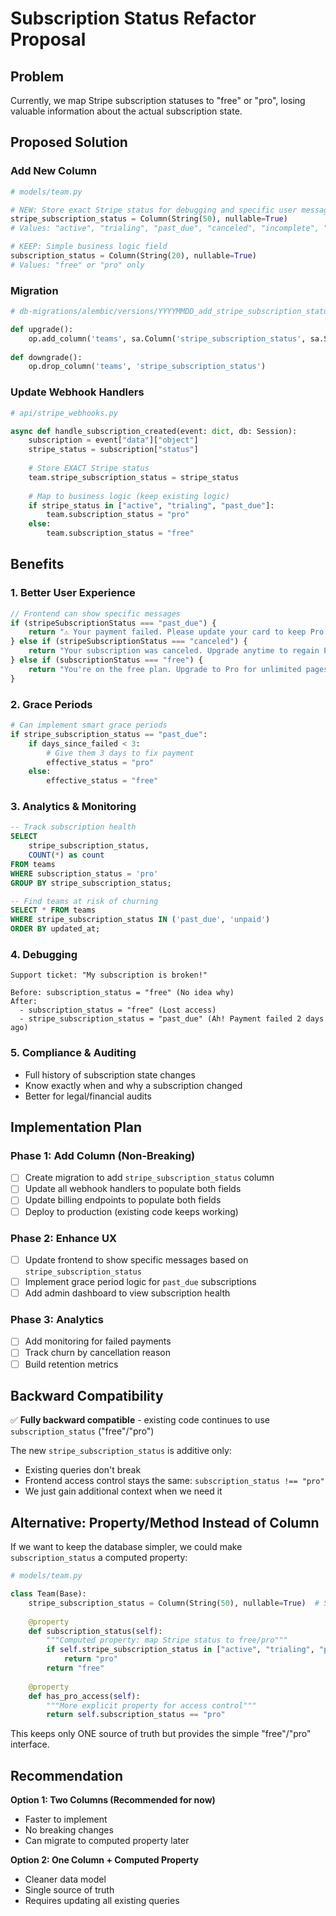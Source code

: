 # Subscription Status Refactor Proposal

## Problem
Currently, we map Stripe subscription statuses to "free" or "pro", losing valuable information about the actual subscription state.

## Proposed Solution

### Add New Column
```python
# models/team.py

# NEW: Store exact Stripe status for debugging and specific user messaging
stripe_subscription_status = Column(String(50), nullable=True)
# Values: "active", "trialing", "past_due", "canceled", "incomplete", "incomplete_expired", "unpaid"

# KEEP: Simple business logic field
subscription_status = Column(String(20), nullable=True)
# Values: "free" or "pro" only
```

### Migration
```python
# db-migrations/alembic/versions/YYYYMMDD_add_stripe_subscription_status.py

def upgrade():
    op.add_column('teams', sa.Column('stripe_subscription_status', sa.String(50), nullable=True))
    
def downgrade():
    op.drop_column('teams', 'stripe_subscription_status')
```

### Update Webhook Handlers

```python
# api/stripe_webhooks.py

async def handle_subscription_created(event: dict, db: Session):
    subscription = event["data"]["object"]
    stripe_status = subscription["status"]
    
    # Store EXACT Stripe status
    team.stripe_subscription_status = stripe_status
    
    # Map to business logic (keep existing logic)
    if stripe_status in ["active", "trialing", "past_due"]:
        team.subscription_status = "pro"
    else:
        team.subscription_status = "free"
```

## Benefits

### 1. Better User Experience
```typescript
// Frontend can show specific messages
if (stripeSubscriptionStatus === "past_due") {
    return "⚠️ Your payment failed. Please update your card to keep Pro access."
} else if (stripeSubscriptionStatus === "canceled") {
    return "Your subscription was canceled. Upgrade anytime to regain Pro features!"
} else if (subscriptionStatus === "free") {
    return "You're on the free plan. Upgrade to Pro for unlimited pages!"
}
```

### 2. Grace Periods
```python
# Can implement smart grace periods
if stripe_subscription_status == "past_due":
    if days_since_failed < 3:
        # Give them 3 days to fix payment
        effective_status = "pro"
    else:
        effective_status = "free"
```

### 3. Analytics & Monitoring
```sql
-- Track subscription health
SELECT 
    stripe_subscription_status,
    COUNT(*) as count
FROM teams
WHERE subscription_status = 'pro'
GROUP BY stripe_subscription_status;

-- Find teams at risk of churning
SELECT * FROM teams 
WHERE stripe_subscription_status IN ('past_due', 'unpaid')
ORDER BY updated_at;
```

### 4. Debugging
```
Support ticket: "My subscription is broken!"

Before: subscription_status = "free" (No idea why)
After: 
  - subscription_status = "free" (Lost access)
  - stripe_subscription_status = "past_due" (Ah! Payment failed 2 days ago)
```

### 5. Compliance & Auditing
- Full history of subscription state changes
- Know exactly when and why a subscription changed
- Better for legal/financial audits

## Implementation Plan

### Phase 1: Add Column (Non-Breaking)
- [ ] Create migration to add `stripe_subscription_status` column
- [ ] Update all webhook handlers to populate both fields
- [ ] Update billing endpoints to populate both fields
- [ ] Deploy to production (existing code keeps working)

### Phase 2: Enhance UX
- [ ] Update frontend to show specific messages based on `stripe_subscription_status`
- [ ] Implement grace period logic for `past_due` subscriptions
- [ ] Add admin dashboard to view subscription health

### Phase 3: Analytics
- [ ] Add monitoring for failed payments
- [ ] Track churn by cancellation reason
- [ ] Build retention metrics

## Backward Compatibility

✅ **Fully backward compatible** - existing code continues to use `subscription_status` ("free"/"pro")

The new `stripe_subscription_status` is additive only:
- Existing queries don't break
- Frontend access control stays the same: `subscription_status !== "pro"`
- We just gain additional context when we need it

## Alternative: Property/Method Instead of Column

If we want to keep the database simpler, we could make `subscription_status` a computed property:

```python
# models/team.py

class Team(Base):
    stripe_subscription_status = Column(String(50), nullable=True)  # Store real status
    
    @property
    def subscription_status(self):
        """Computed property: map Stripe status to free/pro"""
        if self.stripe_subscription_status in ["active", "trialing", "past_due"]:
            return "pro"
        return "free"
    
    @property
    def has_pro_access(self):
        """More explicit property for access control"""
        return self.subscription_status == "pro"
```

This keeps only ONE source of truth but provides the simple "free"/"pro" interface.

## Recommendation

**Option 1: Two Columns (Recommended for now)**
- Faster to implement
- No breaking changes
- Can migrate to computed property later

**Option 2: One Column + Computed Property**
- Cleaner data model
- Single source of truth
- Requires updating all existing queries


